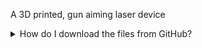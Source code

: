 A 3D printed, gun aiming laser device

<details><summary>How do I download the files from GitHub?</summary>

![Click the green 'Code' button then 'Download ZIP'](https://github.com/knack-tactical/GAL/blob/main/.ref/Download_instructions.png)

</details>
